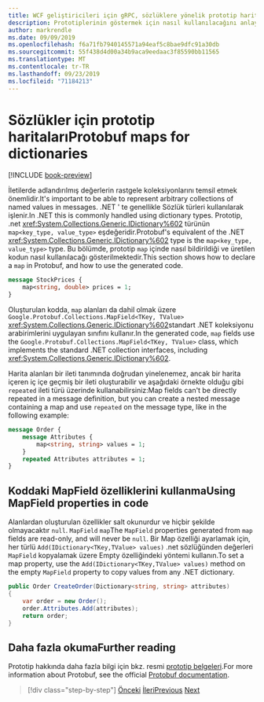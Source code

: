 ```yaml
---
title: WCF geliştiricileri için gRPC, sözlüklere yönelik prototip haritaları
description: Prototiplerinin göstermek için nasıl kullanılacağını anlayın. NET ' in Sözlük türleri.
author: markrendle
ms.date: 09/09/2019
ms.openlocfilehash: f6a71fb7940145571a94eaf5c8bae9dfc91a30db
ms.sourcegitcommit: 55f438d4d00a34b9aca9eedaac3f85590bb11565
ms.translationtype: MT
ms.contentlocale: tr-TR
ms.lasthandoff: 09/23/2019
ms.locfileid: "71184213"
---
```

# <a name="protobuf-maps-for-dictionaries"></a><span data-ttu-id="1ebda-103">Sözlükler için prototip haritaları</span><span class="sxs-lookup"><span data-stu-id="1ebda-103">Protobuf maps for dictionaries</span></span>

[!INCLUDE [book-preview](../../../includes/book-preview.md)]

<span data-ttu-id="1ebda-104">İletilerde adlandırılmış değerlerin rastgele koleksiyonlarını temsil etmek önemlidir.</span><span class="sxs-lookup"><span data-stu-id="1ebda-104">It's important to be able to represent arbitrary collections of named values in messages.</span></span> <span data-ttu-id="1ebda-105">.NET ' te genellikle Sözlük türleri kullanılarak işlenir.</span><span class="sxs-lookup"><span data-stu-id="1ebda-105">In .NET this is commonly handled using dictionary types.</span></span> <span data-ttu-id="1ebda-106">Prototip, .net <xref:System.Collections.Generic.IDictionary%602> türünün `map<key_type, value_type>` eşdeğeridir.</span><span class="sxs-lookup"><span data-stu-id="1ebda-106">Protobuf's equivalent of the .NET <xref:System.Collections.Generic.IDictionary%602> type is the `map<key_type, value_type>` type.</span></span> <span data-ttu-id="1ebda-107">Bu bölümde, prototip `map` içinde nasıl bildirildiği ve üretilen kodun nasıl kullanılacağı gösterilmektedir.</span><span class="sxs-lookup"><span data-stu-id="1ebda-107">This section shows how to declare a `map` in Protobuf, and how to use the generated code.</span></span>

```protobuf
message StockPrices {
    map<string, double> prices = 1;
}
```

<span data-ttu-id="1ebda-108">Oluşturulan kodda, `map` alanları da dahil olmak üzere `Google.Protobuf.Collections.MapField<TKey, TValue>` <xref:System.Collections.Generic.IDictionary%602>standart .NET koleksiyonu arabirimlerini uygulayan sınıfını kullanır.</span><span class="sxs-lookup"><span data-stu-id="1ebda-108">In the generated code, `map` fields use the `Google.Protobuf.Collections.MapField<TKey, TValue>` class, which implements the standard .NET collection interfaces, including <xref:System.Collections.Generic.IDictionary%602>.</span></span>

<span data-ttu-id="1ebda-109">Harita alanları bir ileti tanımında doğrudan yinelenemez, ancak bir harita içeren iç içe geçmiş bir ileti oluşturabilir ve aşağıdaki örnekte olduğu gibi `repeated` ileti türü üzerinde kullanabilirsiniz:</span><span class="sxs-lookup"><span data-stu-id="1ebda-109">Map fields can't be directly repeated in a message definition, but you can create a nested message containing a map and use `repeated` on the message type, like in the following example:</span></span>

```protobuf
message Order {
    message Attributes {
        map<string, string> values = 1;
    }
    repeated Attributes attributes = 1;
}
```

## <a name="using-mapfield-properties-in-code"></a><span data-ttu-id="1ebda-110">Koddaki MapField özelliklerini kullanma</span><span class="sxs-lookup"><span data-stu-id="1ebda-110">Using MapField properties in code</span></span>

<span data-ttu-id="1ebda-111">Alanlardan oluşturulan özellikler salt okunurdur ve hiçbir şekilde olmayacaktır `null`. `MapField` `map`</span><span class="sxs-lookup"><span data-stu-id="1ebda-111">The `MapField` properties generated from `map` fields are read-only, and will never be `null`.</span></span> <span data-ttu-id="1ebda-112">Bir Map özelliği ayarlamak için, her türlü `Add(IDictionary<TKey,TValue> values)` .net sözlüğünden değerleri `MapField` kopyalamak üzere Empty özelliğindeki yöntemi kullanın.</span><span class="sxs-lookup"><span data-stu-id="1ebda-112">To set a map property, use the `Add(IDictionary<TKey,TValue> values)` method on the empty `MapField` property to copy values from any .NET dictionary.</span></span>

```csharp
public Order CreateOrder(Dictionary<string, string> attributes)
{
    var order = new Order();
    order.Attributes.Add(attributes);
    return order;
}
```

## <a name="further-reading"></a><span data-ttu-id="1ebda-113">Daha fazla okuma</span><span class="sxs-lookup"><span data-stu-id="1ebda-113">Further reading</span></span>

<span data-ttu-id="1ebda-114">Prototip hakkında daha fazla bilgi için bkz. resmi [prototip belgeleri](https://developers.google.com/protocol-buffers/docs/overview).</span><span class="sxs-lookup"><span data-stu-id="1ebda-114">For more information about Protobuf, see the official [Protobuf documentation](https://developers.google.com/protocol-buffers/docs/overview).</span></span>

>[!div class="step-by-step"]
><span data-ttu-id="1ebda-115">[Önceki](protobuf-enums.md)
>[İleri](wcf-services-to-grpc-comparison.md)</span><span class="sxs-lookup"><span data-stu-id="1ebda-115">[Previous](protobuf-enums.md)
[Next](wcf-services-to-grpc-comparison.md)</span></span>
